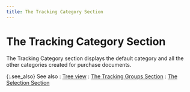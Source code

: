 ```yaml
---
title: The Tracking Category Section
---
```


# The Tracking Category Section


The Tracking Category section displays the default category and all  the other categories created for purchase documents.


{:.see_also}
See also
: [Tree view]({{site.ct_baseurl}}/misc/tree_view_ct_brsr_pd.html)
: [The  Tracking Groups Section]({{site.ct_baseurl}}/misc/the_tracking_groups_section_ct_brsr_pd.html)
: [The  Selection Section]({{site.ct_baseurl}}/misc/the_selection_section_ct_brsr_pd.html)
